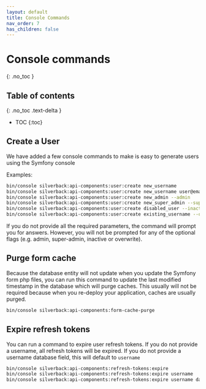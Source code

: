 ```yaml
---
layout: default
title: Console Commands
nav_order: 7
has_children: false
---
```

# Console commands
{: .no_toc }

## Table of contents
{: .no_toc .text-delta }

* TOC
{:toc}

## Create a User

We have added a few console commands to make is easy to generate users using the Symfony console

Examples:

```sh
bin/console silverback:api-components:user:create new_username
bin/console silverback:api-components:user:create new_username user@email.com password
bin/console silverback:api-components:user:create new_admin --admin
bin/console silverback:api-components:user:create new_super_admin --super-admin
bin/console silverback:api-components:user:create disabled_user --inactive
bin/console silverback:api-components:user:create existing_username --overwrite
```

If you do not provide all the required parameters, the command will prompt you for answers. However, you will not be prompted for any of the optional flags (e.g. admin, super-admin, inactive or overwrite).

## Purge form cache

Because the database entity will not update when you update the Symfony form php files, you can run this command to update the last modified timestamp in the database which will purge caches. This usually will not be required because when you re-deploy your application, caches are usually purged.

```sh
bin/console silverback:api-components:form-cache-purge
```

## Expire refresh tokens

You can run a command to expire user refresh tokens. If you do not provide a username, all refresh tokens will be expired. If you do not provide a username database field, this will default to `username`

```sh
bin/console silverback:api-components:refresh-tokens:expire
bin/console silverback:api-components:refresh-tokens:expire username
bin/console silverback:api-components:refresh-tokens:expire username database_field
```
